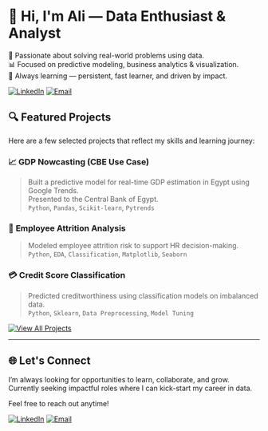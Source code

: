# 👋 Hi, I'm Ali — Data Enthusiast & Analyst

🚀 Passionate about solving real-world problems using data.  
📊 Focused on predictive modeling, business analytics & visualization.  
🌱 Always learning — persistent, fast learner, and driven by impact.

[![LinkedIn](https://img.shields.io/badge/LinkedIn-Connect-blue?style=for-the-badge&logo=linkedin)](https://www.linkedin.com/in/ali-e-1a2a1320a)
[![Email](https://img.shields.io/badge/Email-Me-red?style=for-the-badge&logo=gmail)](mailto:elgamala@uni.coventry.ac.uk)



## 🔍 Featured Projects

Here are a few selected projects that reflect my skills and learning journey:

### 📈 **GDP Nowcasting (CBE Use Case)**
> Built a predictive model for real-time GDP estimation in Egypt using Google Trends.  
> Presented to the Central Bank of Egypt.  
> `Python`, `Pandas`, `Scikit-learn`, `Pytrends`  

### 🧠 **Employee Attrition Analysis**
> Modeled employee attrition risk to support HR decision-making.  
> `Python`, `EDA`, `Classification`, `Matplotlib`, `Seaborn`

### 💳 **Credit Score Classification**
> Predicted creditworthiness using classification models on imbalanced data.  
> `Python`, `Sklearn`, `Data Preprocessing`, `Model Tuning`

[![View All Projects](https://img.shields.io/badge/📂_View_All_Projects-blue?style=for-the-badge)](https://github.com/Ali-ElGamal/MLProjects)

---

## 🌐 Let's Connect

I’m always looking for opportunities to learn, collaborate, and grow.  
Currently seeking impactful roles where I can kick-start my career in data.

Feel free to reach out anytime!

[![LinkedIn](https://img.shields.io/badge/LinkedIn-Connect-blue?style=for-the-badge&logo=linkedin)](https://www.linkedin.com/in/ali-e-1a2a1320a)
[![Email](https://img.shields.io/badge/Email-Me-red?style=for-the-badge&logo=gmail)](mailto:elgamala@uni.coventry.ac.uk)

